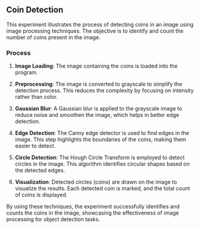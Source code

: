 ## Coin Detection

This experiment illustrates the process of detecting coins in an image using image processing techniques. The objective is to identify and count the number of coins present in the image.

### Process

1. **Image Loading**: The image containing the coins is loaded into the program.

2. **Preprocessing**: The image is converted to grayscale to simplify the detection process. This reduces the complexity by focusing on intensity rather than color.

3. **Gaussian Blur**: A Gaussian blur is applied to the grayscale image to reduce noise and smoothen the image, which helps in better edge detection.

4. **Edge Detection**: The Canny edge detector is used to find edges in the image. This step highlights the boundaries of the coins, making them easier to detect.

5. **Circle Detection**: The Hough Circle Transform is employed to detect circles in the image. This algorithm identifies circular shapes based on the detected edges.

6. **Visualization**: Detected circles (coins) are drawn on the image to visualize the results. Each detected coin is marked, and the total count of coins is displayed.

By using these techniques, the experiment successfully identifies and counts the coins in the image, showcasing the effectiveness of image processing for object detection tasks.
